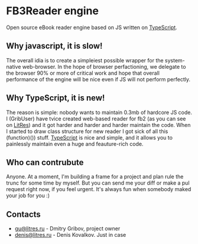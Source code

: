 FB3Reader engine
=========

Open source eBook reader engine based on JS written on [TypeScript](https://typescriptlang.org/).

Why javascript, it is slow!
---------
The overall idia is to create a simpleiest possible wrapper for the system-native web-browser. In the
hope of browser perfactioning, we delegate to the browser 90% or more of critical work and hope that overall
performance of the engine will be nice even if JS will not perform perfectly.


Why TypeScript, it is new!
---------
The reason is simple: nobody wants to maintain 0.3mb of hardcore JS code. I (GribUser) have tvice created web-based
reader for fb2 (as you can see on [LitRes](http://www.litres.ru/)) and it got harder and harder and harder
maintain the code. When I started to draw class structure for new reader I got sick of all this (function)()) stuff.
[TypeScript](https://typescriptlang.org/) is nice and simple, and it allows you to painlessly maintain
even a huge and feauture-rich code.


Who can contrubute
---------
Anyone. At a moment, I'm building a frame for a project and plan rule the trunc for some time by myself. But you can
send me your diff or make a pul request right now, if you feel urgent. It's always fun when somebody
maked your job for you :)


Contacts
---------
* gu@litres.ru - Dmitry Gribov, project owner
* denis@litres.ru - Denis Kovalkov. Just in case

